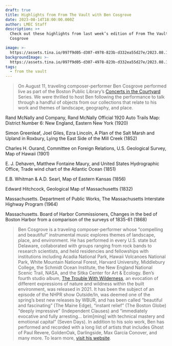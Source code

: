 ```yaml
---
draft: true
title: Highlights from From The Vault with Ben Cosgrove
date: 2023-08-14T18:00:00.000Z
author: LMEC Staff
description: >+
  Check out these highlights from last week’s edition of From The Vault with Ben
  Cosgrove

image: >-
  https://assets.tina.io/097f9d05-d307-4978-823b-d332ea55d27e/2023.08.11thumbnail_20230211Cosgrove040.jpg
backgroundImage: >-
  https://assets.tina.io/097f9d05-d307-4978-823b-d332ea55d27e/2023.08.11thumbnail_20230211Cosgrove040.jpg
tags:
  - from the vault
---
```


> On August 11, traveling composer-performer Ben Cosgrove performed live as part of the Boston Public Library’s [Concerts in the Courtyard](https://bpl.bibliocommons.com/events/64591a53ea132336001b43f6) Series. We were thrilled to host Ben following the performance to talk through a handful of objects from our collections that relate to his work and themes of landscape, geography, and place. 

Rand McNally and Company, Rand McNally Official 1920 Auto Trails Map: District Number 6: New England, Eastern New York (1920)

Simon Greenleaf, Joel Giles, Ezra Lincoln, A Plan of the Salt Marsh and Upland in Roxbury, Lying the East Side of the Mill Creek (1852)

Charles H. Ourand, Committee on Foreign Relations, U.S. Geological Survey, Map of Hawaii (1901)

E. J. Dehaven, Matthew Fontaine Maury, and United States Hydrographic Office, Trade wind chart of the Atlantic Ocean (1851)

E.B. Whitman & A.D. Searl, Map of Eastern Kansas (1856)

Edward Hitchcock, Geological Map of Massachusetts (1832)

Massachusetts. Department of Public Works, The Massachusetts Interstate Highway Program (1964)

Massachusetts. Board of Harbor Commissioners, Changes in the bed of Boston Harbor from a comparison of the surveys of 1835-61 (1868) 

> Ben Cosgrove is a traveling composer-performer whose “compelling and beautiful” instrumental music explores themes of landscape, place, and environment. He has performed in every U.S. state but Delaware, collaborated with groups ranging from rock bands to research scientists, and held residencies and fellowships with institutions including Acadia National Park, Hawaii Volcanoes National Park, White Mountain National Forest, Harvard University, Middlebury College, the Schmidt Ocean Institute, the New England National Scenic Trail, NASA, and the Sitka Center for Art & Ecology. Ben’s fourth studio album, [The Trouble With Wilderness](https://bencosgrove.bandcamp.com/album/the-trouble-with-wilderness), an evocation of different expressions of nature and wildness within the built environment, was released in 2021. It has been the subject of an episode of the NHPR show Outside/In, was deemed one of the spring’s best new releases by WBUR, and has been called “beautiful and fascinating” (The Maine Edge), “instant relief” (The Boston Globe) “deeply impressive” (Independent Clauses) and “immediately evocative and fully arresting… brim\[ming] with technical mastery and emotional capital” (Seven Days). In addition to his solo work, Ben has performed and recorded with a long list of artists that includes Ghost of Paul Revere, GoldenOak, Darlingside, Max García Conover, and many more. To learn more, [visit his website](https://www.bencosgrove.com/).
